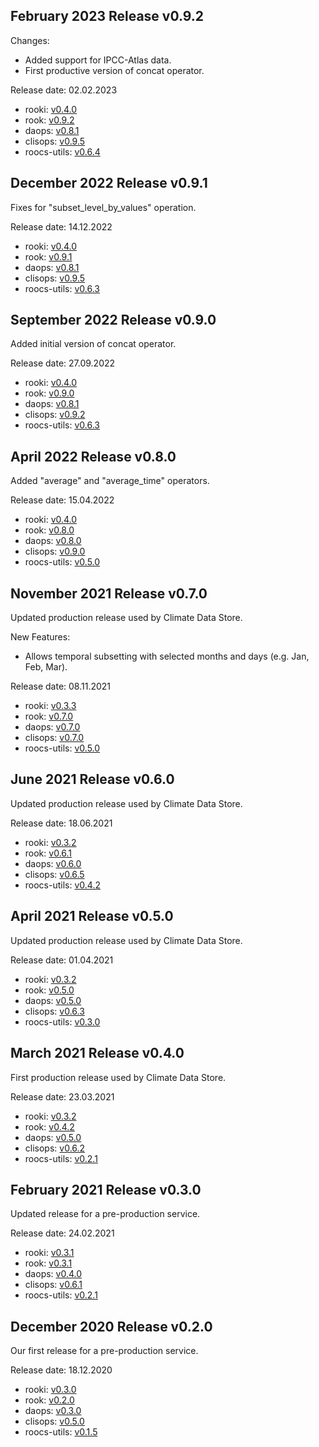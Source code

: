 ## February 2023 Release v0.9.2

Changes:
* Added support for IPCC-Atlas data.
* First productive version of concat operator.

Release date: 02.02.2023

* rooki: [v0.4.0](https://github.com/roocs/rooki/releases/tag/v0.4.0)
* rook: [v0.9.2](https://github.com/roocs/rook/releases/tag/v0.9.2)
* daops: [v0.8.1](https://github.com/roocs/daops/releases/tag/v0.8.1)
* clisops: [v0.9.5](https://github.com/roocs/clisops/releases/tag/v0.9.5)
* roocs-utils: [v0.6.4](https://github.com/roocs/roocs-utils/releases/tag/v0.6.4)

## December 2022 Release v0.9.1

Fixes for "subset_level_by_values" operation.

Release date: 14.12.2022

* rooki: [v0.4.0](https://github.com/roocs/rooki/releases/tag/v0.4.0)
* rook: [v0.9.1](https://github.com/roocs/rook/releases/tag/v0.9.1)
* daops: [v0.8.1](https://github.com/roocs/daops/releases/tag/v0.8.1)
* clisops: [v0.9.5](https://github.com/roocs/clisops/releases/tag/v0.9.5)
* roocs-utils: [v0.6.3](https://github.com/roocs/roocs-utils/releases/tag/v0.6.3)


## September 2022 Release v0.9.0

Added initial version of concat operator.

Release date: 27.09.2022

* rooki: [v0.4.0](https://github.com/roocs/rooki/releases/tag/v0.4.0)
* rook: [v0.9.0](https://github.com/roocs/rook/releases/tag/v0.9.0)
* daops: [v0.8.1](https://github.com/roocs/daops/releases/tag/v0.8.1)
* clisops: [v0.9.2](https://github.com/roocs/clisops/releases/tag/v0.9.2)
* roocs-utils: [v0.6.3](https://github.com/roocs/roocs-utils/releases/tag/v0.6.3)

## April 2022 Release v0.8.0

Added "average" and "average_time" operators.

Release date: 15.04.2022

* rooki: [v0.4.0](https://github.com/roocs/rooki/releases/tag/v0.4.0)
* rook: [v0.8.0](https://github.com/roocs/rook/releases/tag/v0.8.0)
* daops: [v0.8.0](https://github.com/roocs/daops/releases/tag/v0.8.0)
* clisops: [v0.9.0](https://github.com/roocs/clisops/releases/tag/v0.9.0)
* roocs-utils: [v0.5.0](https://github.com/roocs/roocs-utils/releases/tag/v0.5.0)


## November 2021 Release v0.7.0

Updated production release used by Climate Data Store.

New Features:
* Allows temporal subsetting with selected months and days (e.g. Jan, Feb, Mar).

Release date: 08.11.2021

* rooki: [v0.3.3](https://github.com/roocs/rooki/releases/tag/v0.3.3)
* rook: [v0.7.0](https://github.com/roocs/rook/releases/tag/v0.7.0)
* daops: [v0.7.0](https://github.com/roocs/daops/releases/tag/v0.7.0)
* clisops: [v0.7.0](https://github.com/roocs/clisops/releases/tag/v0.7.0)
* roocs-utils: [v0.5.0](https://github.com/roocs/roocs-utils/releases/tag/v0.5.0)


## June 2021 Release v0.6.0

Updated production release used by Climate Data Store.

Release date: 18.06.2021

* rooki: [v0.3.2](https://github.com/roocs/rooki/releases/tag/v0.3.2)
* rook: [v0.6.1](https://github.com/roocs/rook/releases/tag/v0.6.1)
* daops: [v0.6.0](https://github.com/roocs/daops/releases/tag/v0.6.0)
* clisops: [v0.6.5](https://github.com/roocs/clisops/releases/tag/v0.6.5)
* roocs-utils: [v0.4.2](https://github.com/roocs/roocs-utils/releases/tag/v0.4.2)


## April 2021 Release v0.5.0

Updated production release used by Climate Data Store.

Release date: 01.04.2021

* rooki: [v0.3.2](https://github.com/roocs/rooki/releases/tag/v0.3.2)
* rook: [v0.5.0](https://github.com/roocs/rook/releases/tag/v0.5.0)
* daops: [v0.5.0](https://github.com/roocs/daops/releases/tag/v0.5.0)
* clisops: [v0.6.3](https://github.com/roocs/clisops/releases/tag/v0.6.3)
* roocs-utils: [v0.3.0](https://github.com/roocs/roocs-utils/releases/tag/v0.3.0)

## March 2021 Release v0.4.0

First production release used by Climate Data Store.

Release date: 23.03.2021

* rooki: [v0.3.2](https://github.com/roocs/rooki/releases/tag/v0.3.2)
* rook: [v0.4.2](https://github.com/roocs/rook/releases/tag/v0.4.2)
* daops: [v0.5.0](https://github.com/roocs/daops/releases/tag/v0.5.0)
* clisops: [v0.6.2](https://github.com/roocs/clisops/releases/tag/v0.6.2)
* roocs-utils: [v0.2.1](https://github.com/roocs/roocs-utils/releases/tag/v0.2.1)


## February 2021 Release v0.3.0

Updated release for a pre-production service.

Release date: 24.02.2021

* rooki: [v0.3.1](https://github.com/roocs/rooki/releases/tag/v0.3.1)
* rook: [v0.3.1](https://github.com/roocs/rook/releases/tag/v0.3.1)
* daops: [v0.4.0](https://github.com/roocs/daops/releases/tag/v0.4.0)
* clisops: [v0.6.1](https://github.com/roocs/clisops/releases/tag/v0.6.1)
* roocs-utils: [v0.2.1](https://github.com/roocs/roocs-utils/releases/tag/v0.2.1)

## December 2020 Release v0.2.0

Our first release for a pre-production service.

Release date: 18.12.2020

* rooki: [v0.3.0](https://github.com/roocs/rooki/releases/tag/v0.3.0)
* rook: [v0.2.0](https://github.com/roocs/rook/releases/tag/v0.2.0)
* daops: [v0.3.0](https://github.com/roocs/daops/releases/tag/v0.3.0)
* clisops: [v0.5.0](https://github.com/roocs/clisops/releases/tag/v0.5.0)
* roocs-utils: [v0.1.5](https://github.com/roocs/roocs-utils/releases/tag/v0.1.5)

